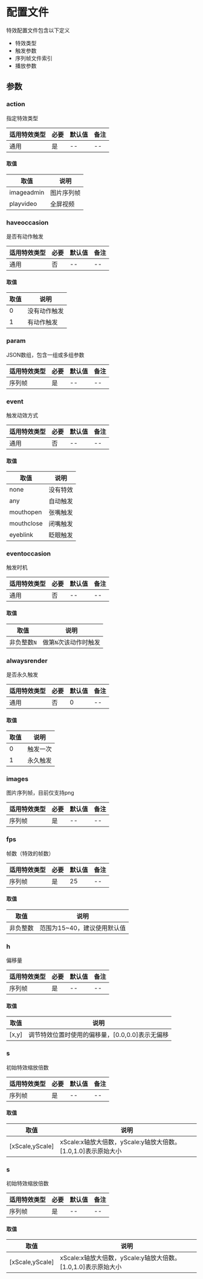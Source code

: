 # 配置文件
特效配置文件包含以下定义
+ 特效类型
+ 触发参数
+ 序列帧文件索引
+ 播放参数

<!-- toc -->

## 参数

### action
指定特效类型

|适用特效类型|必要|默认值|备注|
|---|---|---|---|
|通用|是|--|--|

#### 取值
|取值|说明|
|---|---|
|imageadmin|图片序列帧|
|playvideo|全屏视频|

### haveoccasion
是否有动作触发

|适用特效类型|必要|默认值|备注|
|---|---|---|---|
|通用|否|--|--|

#### 取值
|取值|说明|
|---|---|
|0|没有动作触发|
|1|有动作触发|

### param
JSON数组，包含一组或多组参数

|适用特效类型|必要|默认值|备注|
|---|---|---|---|
|序列帧|是|--|--|

### event
触发动效方式

|适用特效类型|必要|默认值|备注|
|---|---|---|---|
|通用|否|--|--|

#### 取值
|取值|说明|
|---|---|
|none|没有特效|
|any|自动触发|
|mouthopen|张嘴触发|
|mouthclose|闭嘴触发|
|eyeblink|眨眼触发|

### eventoccasion
触发时机

|适用特效类型|必要|默认值|备注|
|---|---|---|---|
|通用|否|--|--|

#### 取值
|取值|说明|
|---|---|
|非负整数`N`|做第`N`次该动作时触发 |

### alwaysrender
是否永久触发

|适用特效类型|必要|默认值|备注|
|---|---|---|---|
|通用|否|0|--|

#### 取值
|取值|说明|
|---|---|
|0|触发一次 |
|1|永久触发 |

### images
图片序列帧，目前仅支持png

|适用特效类型|必要|默认值|备注|
|---|---|---|---|
|序列帧|是|--|--|

### fps
帧数（特效的帧数）

|适用特效类型|必要|默认值|备注|
|---|---|---|---|
|序列帧|是|25|--|

#### 取值
|取值|说明|
|---|---|
|非负整数|范围为15~40，建议使用默认值|

### h
偏移量

|适用特效类型|必要|默认值|备注|
|---|---|---|---|
|序列帧|是|--|--|

#### 取值
|取值|说明|
|---|---|
|[x,y]|调节特效位置时使用的偏移量，[0.0,0.0]表示无偏移|

### s
初始特效缩放倍数

|适用特效类型|必要|默认值|备注|
|---|---|---|---|
|序列帧|是|--|--|

#### 取值
|取值|说明|
|---|---|
|[xScale,yScale]|xScale:x轴放大倍数，yScale:y轴放大倍数。[1.0,1.0]表示原始大小|

### s
初始特效缩放倍数

|适用特效类型|必要|默认值|备注|
|---|---|---|---|
|序列帧|是|--|--|

#### 取值
|取值|说明|
|---|---|
|[xScale,yScale]|xScale:x轴放大倍数，yScale:y轴放大倍数。[1.0,1.0]表示原始大小|


